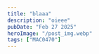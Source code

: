 ```yaml
---
title: "blaaa"
description: "oieee"
pubDate: "Feb 27 2025"
heroImage: "/post_img.webp"
tags: ["MAC0470"]
---
```


